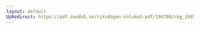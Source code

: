 ```yaml
---
layout: default
UpRedirect: https://pdf.swedeb.se/riksdagen-volumeG-pdf/199798/reg_199798/reg_199798_0062.pdf
---
```

